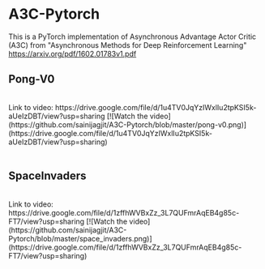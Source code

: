 # A3C-Pytorch

This is a PyTorch implementation of Asynchronous Advantage Actor Critic (A3C) from "Asynchronous Methods for Deep Reinforcement Learning"
<br>
https://arxiv.org/pdf/1602.01783v1.pdf

<h2>Pong-V0</h2><br>
Link to video: https://drive.google.com/file/d/1u4TV0JqYzIWxlIu2tpKSI5k-aUeIzDBT/view?usp=sharing
[![Watch the video](https://github.com/sainijagjit/A3C-Pytorch/blob/master/pong-v0.png)](https://drive.google.com/file/d/1u4TV0JqYzIWxlIu2tpKSI5k-aUeIzDBT/view?usp=sharing)
<br><br>
<h2>SpaceInvaders</h2><br>
Link to video: https://drive.google.com/file/d/1zffhWVBxZz_3L7QUFmrAqEB4g85c-FT7/view?usp=sharing
[![Watch the video](https://github.com/sainijagjit/A3C-Pytorch/blob/master/space_invaders.png)](https://drive.google.com/file/d/1zffhWVBxZz_3L7QUFmrAqEB4g85c-FT7/view?usp=sharing)
